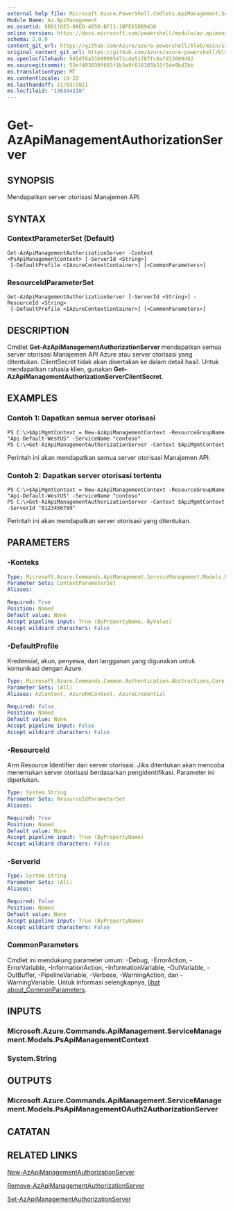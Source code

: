 ```yaml
---
external help file: Microsoft.Azure.PowerShell.Cmdlets.ApiManagement.ServiceManagement.dll-Help.xml
Module Name: Az.ApiManagement
ms.assetid: 8B0116E5-0AED-4050-BF11-1BFE65DB9436
online version: https://docs.microsoft.com/powershell/module/az.apimanagement/get-azapimanagementauthorizationserver
schema: 2.0.0
content_git_url: https://github.com/Azure/azure-powershell/blob/main/src/ApiManagement/ApiManagement/help/Get-AzApiManagementAuthorizationServer.md
original_content_git_url: https://github.com/Azure/azure-powershell/blob/main/src/ApiManagement/ApiManagement/help/Get-AzApiManagementAuthorizationServer.md
ms.openlocfilehash: 945df6a31b99995471cde51f87fc0afd13000d82
ms.sourcegitcommit: 53ef403038f665f1b3a9f616185b31f5de9bd7bb
ms.translationtype: MT
ms.contentlocale: id-ID
ms.lasthandoff: 11/03/2021
ms.locfileid: "136344210"
---
```

# Get-AzApiManagementAuthorizationServer

## SYNOPSIS
Mendapatkan server otorisasi Manajemen API.

## SYNTAX

### ContextParameterSet (Default)
```
Get-AzApiManagementAuthorizationServer -Context <PsApiManagementContext> [-ServerId <String>]
 [-DefaultProfile <IAzureContextContainer>] [<CommonParameters>]
```

### ResourceIdParameterSet
```
Get-AzApiManagementAuthorizationServer [-ServerId <String>] -ResourceId <String>
 [-DefaultProfile <IAzureContextContainer>] [<CommonParameters>]
```

## DESCRIPTION
Cmdlet **Get-AzApiManagementAuthorizationServer** mendapatkan semua server otorisasi Manajemen API Azure atau server otorisasi yang ditentukan.
ClientSecret tidak akan disertakan ke dalam detail hasil. Untuk mendapatkan rahasia klien, gunakan **Get-AzApiManagementAuthorizationServerClientSecret**.

## EXAMPLES

### Contoh 1: Dapatkan semua server otorisasi
```
PS C:\>$ApiMgmtContext = New-AzApiManagementContext -ResourceGroupName "Api-Default-WestUS" -ServiceName "contoso"
PS C:\>Get-AzApiManagementAuthorizationServer -Context $ApiMgmtContext
```

Perintah ini akan mendapatkan semua server otorisasi Manajemen API.

### Contoh 2: Dapatkan server otorisasi tertentu
```
PS C:\>$ApiMgmtContext = New-AzApiManagementContext -ResourceGroupName "Api-Default-WestUS" -ServiceName "contoso"
PS C:\>Get-AzApiManagementAuthorizationServer -Context $ApiMgmtContext -ServerId "0123456789"
```

Perintah ini akan mendapatkan server otorisasi yang ditentukan.

## PARAMETERS

### -Konteks

```yaml
Type: Microsoft.Azure.Commands.ApiManagement.ServiceManagement.Models.PsApiManagementContext
Parameter Sets: ContextParameterSet
Aliases:

Required: True
Position: Named
Default value: None
Accept pipeline input: True (ByPropertyName, ByValue)
Accept wildcard characters: False
```

### -DefaultProfile
Kredensial, akun, penyewa, dan langganan yang digunakan untuk komunikasi dengan Azure.

```yaml
Type: Microsoft.Azure.Commands.Common.Authentication.Abstractions.Core.IAzureContextContainer
Parameter Sets: (All)
Aliases: AzContext, AzureRmContext, AzureCredential

Required: False
Position: Named
Default value: None
Accept pipeline input: False
Accept wildcard characters: False
```

### -ResourceId
Arm Resource Identifier dari server otorisasi. Jika ditentukan akan mencoba menemukan server otorisasi berdasarkan pengidentifikasi. Parameter ini diperlukan.

```yaml
Type: System.String
Parameter Sets: ResourceIdParameterSet
Aliases:

Required: True
Position: Named
Default value: None
Accept pipeline input: True (ByPropertyName)
Accept wildcard characters: False
```

### -ServerId
```yaml
Type: System.String
Parameter Sets: (All)
Aliases:

Required: False
Position: Named
Default value: None
Accept pipeline input: True (ByPropertyName)
Accept wildcard characters: False
```

### CommonParameters
Cmdlet ini mendukung parameter umum: -Debug, -ErrorAction, -ErrorVariable, -InformationAction, -InformationVariable, -OutVariable, -OutBuffer, -PipelineVariable, -Verbose, -WarningAction, dan -WarningVariable. Untuk informasi selengkapnya, [lihat about_CommonParameters](http://go.microsoft.com/fwlink/?LinkID=113216).

## INPUTS

### Microsoft.Azure.Commands.ApiManagement.ServiceManagement.Models.PsApiManagementContext

### System.String

## OUTPUTS

### Microsoft.Azure.Commands.ApiManagement.ServiceManagement.Models.PsApiManagementOAuth2AuthorizationServer

## CATATAN

## RELATED LINKS

[New-AzApiManagementAuthorizationServer](./New-AzApiManagementAuthorizationServer.md)

[Remove-AzApiManagementAuthorizationServer](./Remove-AzApiManagementAuthorizationServer.md)

[Set-AzApiManagementAuthorizationServer](./Set-AzApiManagementAuthorizationServer.md)


